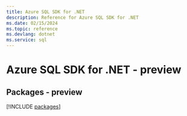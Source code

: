 ```yaml
---
title: Azure SQL SDK for .NET
description: Reference for Azure SQL SDK for .NET
ms.date: 02/15/2024
ms.topic: reference
ms.devlang: dotnet
ms.service: sql
---
```

# Azure SQL SDK for .NET - preview
## Packages - preview
[!INCLUDE [packages](sql-index.md)]